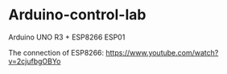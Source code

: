 # Arduino-control-lab

Arduino UNO R3 + ESP8266 ESP01 

The connection of ESP8266:
https://www.youtube.com/watch?v=2cjufbgOBYo
